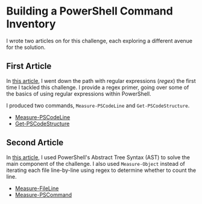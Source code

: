 # Building a PowerShell Command Inventory

I wrote two articles on for this challenge, each exploring a different avenue for the solution.

## First Article

In [this article][PSCommandInventory1], I went down the path with regular expressions (*regex*) the first time I tackled this challenge.
I provide a regex primer, going over some of the basics of using regular expressions within PowerShell.

I produced two commands, `Measure-PSCodeLine` and `Get-PSCodeStructure`.

[PSCommandInventory1]: https://bit.ly/2YCsIv5

+ [Measure-PSCodeLine](https://gist.github.com/thedavecarroll/bdb519bf474739851ca1e7d2d3faeee6.js?file=1-Measure-PSCodeLine.ps1)
+ [Get-PSCodeStructure](https://gist.github.com/thedavecarroll/bdb519bf474739851ca1e7d2d3faeee6.js?file=2-Get-PSCodeStructure.ps1)

## Second Article

In [this article][PSCommandInventory2], I used PowerShell's Abstract Tree Syntax (AST) to solve the main component of the challenge.
I also used `Measure-Object` instead of iterating each file line-by-line using regex to determine whether to count the line.

+ [Measure-FileLine](https://gist.github.com/thedavecarroll/bdb519bf474739851ca1e7d2d3faeee6.js?file=4-Measure-FileLine.ps1)
+ [Measure-PSCommand](https://gist.github.com/thedavecarroll/bdb519bf474739851ca1e7d2d3faeee6.js?file=3-Measure-PSCommand.ps1)

[PSCommandInventory2]: https://bit.ly/2A5m0FV